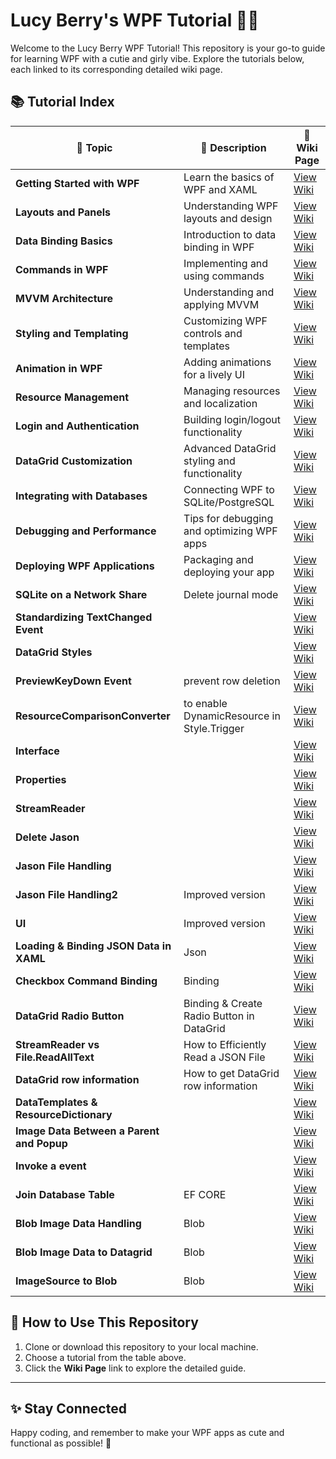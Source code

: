 # Lucy Berry's WPF Tutorial 🍒✨

Welcome to the Lucy Berry WPF Tutorial! This repository is your go-to guide for learning WPF with a cutie and girly vibe. Explore the tutorials below, each linked to its corresponding detailed wiki page.

## 📚 Tutorial Index

| 🌟 Topic                              | 📖 Description                              | 🔗 Wiki Page                                                   |
|---------------------------------------|---------------------------------------------|---------------------------------------------------------------|
| **Getting Started with WPF**         | Learn the basics of WPF and XAML            | [View Wiki](https://github.com/lucyberryhub/WPF-Tutorial/wiki/Getting-Started) |
| **Layouts and Panels**               | Understanding WPF layouts and design        | [View Wiki](https://github.com/lucyberryhub/WPF-Tutorial/wiki/Layouts-and-Panels) |
| **Data Binding Basics**              | Introduction to data binding in WPF         | [View Wiki](https://github.com/lucyberryhub/WPF-Tutorial/wiki/Data-Binding-Basics) |
| **Commands in WPF**                  | Implementing and using commands             | [View Wiki](https://github.com/lucyberryhub/WPF-Tutorial/wiki/Commands-in-WPF) |
| **MVVM Architecture**                | Understanding and applying MVVM             | [View Wiki](https://github.com/lucyberryhub/WPF-Tutorial/wiki/MVVM-Architecture) |
| **Styling and Templating**           | Customizing WPF controls and templates      | [View Wiki](https://github.com/lucyberryhub/WPF-Tutorial/wiki/Styling-and-Templating) |
| **Animation in WPF**                 | Adding animations for a lively UI           | [View Wiki](https://github.com/lucyberryhub/WPF-Tutorial/wiki/Animation-in-WPF) |
| **Resource Management**              | Managing resources and localization         | [View Wiki](https://github.com/lucyberryhub/WPF-Tutorial/wiki/Resource-Management) |
| **Login and Authentication**         | Building login/logout functionality         | [View Wiki](https://github.com/lucyberryhub/WPF-Tutorial/wiki/Login-and-Authentication) |
| **DataGrid Customization**           | Advanced DataGrid styling and functionality | [View Wiki](https://github.com/lucyberryhub/WPF-Tutorial/wiki/DataGrid-Customization) |
| **Integrating with Databases**       | Connecting WPF to SQLite/PostgreSQL         | [View Wiki](https://github.com/lucyberryhub/WPF-Tutorial/wiki/Database-Integration) |
| **Debugging and Performance**        | Tips for debugging and optimizing WPF apps  | [View Wiki](https://github.com/lucyberryhub/WPF-Tutorial/wiki/Debugging-and-Performance) |
| **Deploying WPF Applications**       | Packaging and deploying your app            | [View Wiki](https://github.com/lucyberryhub/WPF-Tutorial/wiki/Deploying-WPF-Applications) |
| **SQLite on a Network Share**       | Delete journal mode | [View Wiki](https://github.com/lucyberryhub/WPF-Tutorial/wiki/SQLite-on-Network-Share) |
| **Standardizing TextChanged Event**       |  | [View Wiki](https://github.com/lucyberryhub/WPF-Tutorial/wiki/Standardizing-TextChanged-Event) |
| **DataGrid Styles**  |  | [View Wiki](https://github.com/lucyberryhub/WPF-Tutorial/wiki/DataGrid-Styles) |
| **PreviewKeyDown Event**   | prevent row deletion | [View Wiki](https://github.com/lucyberryhub/WPF-Tutorial/wiki/PreviewKeyDown-Event) |
| **ResourceComparisonConverter**   | to enable DynamicResource in Style.Trigger| [View Wiki](https://github.com/lucyberryhub/WPF-Tutorial/wiki/ResourceComparisonConverter) |
| **Interface**   | | [View Wiki](https://github.com/lucyberryhub/WPF-Tutorial/wiki/Interface) |
| **Properties**   | | [View Wiki](https://github.com/lucyberryhub/WPF-Tutorial/wiki/Properties) |
| **StreamReader**   | | [View Wiki](https://github.com/lucyberryhub/WPF-Tutorial/wiki/StreamReader) |
| **Delete Jason**   | | [View Wiki](https://github.com/lucyberryhub/WPF-Tutorial/wiki/DeleteJson) |
| **Jason File Handling**   | | [View Wiki](https://github.com/lucyberryhub/WPF-Tutorial/wiki/HandlingJson) |
| **Jason File Handling2**   |  Improved version| [View Wiki](https://github.com/lucyberryhub/WPF-Tutorial/wiki/HandlingJson2) |
| **UI**   |  Improved version| [View Wiki](https://github.com/lucyberryhub/WPF-Tutorial/wiki/UI) |
| **Loading & Binding JSON Data in XAML**   | Json | [View Wiki](https://github.com/lucyberryhub/WPF-Tutorial/wiki/Loading_Binding_Json) |
| **Checkbox Command Binding**   | Binding | [View Wiki](https://github.com/lucyberryhub/WPF-Tutorial/wiki/Checkbox_Command_Binding) |
| **DataGrid Radio Button**   | Binding & Create Radio Button in DataGrid | [View Wiki](https://github.com/lucyberryhub/WPF-Tutorial/wiki/RadioButton_DataGrid_Binding) |
| **StreamReader vs File.ReadAllText**   | How to Efficiently Read a JSON File | [View Wiki](https://github.com/lucyberryhub/WPF-Tutorial/wiki/StreamReader_File.ReadAllText) |
| **DataGrid row information**   | How to get DataGrid row information | [View Wiki](https://github.com/lucyberryhub/WPF-Tutorial/wiki/Get_DataGrid_Cell) |
| **DataTemplates & ResourceDictionary**   |  | [View Wiki](https://github.com/lucyberryhub/WPF-Tutorial/wiki/DataTemplates_ResourceDictionary) |
| **Image Data Between a Parent and Popup**   |  | [View Wiki](https://github.com/lucyberryhub/WPF-Tutorial/wiki/Popup_data_handling) |
| **Invoke a event**   |  | [View Wiki](https://github.com/lucyberryhub/WPF-Tutorial/wiki/Invoke_event) |
| **Join Database Table**   | EF CORE | [View Wiki](https://github.com/lucyberryhub/WPF-Tutorial/wiki/Join_DB_Table) |
| **Blob Image Data Handling**   | Blob | [View Wiki](https://github.com/lucyberryhub/WPF-Tutorial/wiki/Handling_Blob_Data) |
| **Blob Image Data to Datagrid**   | Blob | [View Wiki](https://github.com/lucyberryhub/WPF-Tutorial/wiki/Blob_Datagrid) |
| **ImageSource to Blob**   | Blob | [View Wiki](https://github.com/lucyberryhub/WPF-Tutorial/wiki/ImageSourceBlob) |


## 🍒 How to Use This Repository

1. Clone or download this repository to your local machine.
2. Choose a tutorial from the table above.
3. Click the **Wiki Page** link to explore the detailed guide.

---

## ✨ Stay Connected

Happy coding, and remember to make your WPF apps as cute and functional as possible! 🍓
